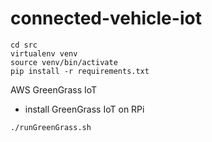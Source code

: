 # connected-vehicle-iot



```
cd src
virtualenv venv
source venv/bin/activate
pip install -r requirements.txt
```

AWS GreenGrass IoT
- install GreenGrass IoT on RPi
```
./runGreenGrass.sh
```